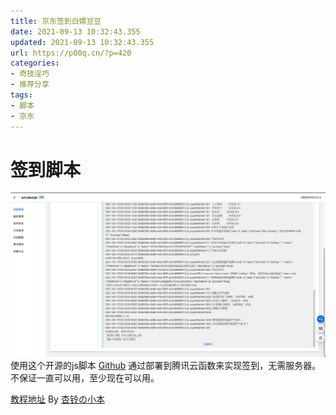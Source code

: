 ```yaml
---
title: 京东签到白嫖豆豆
date: 2021-09-13 10:32:43.355
updated: 2021-09-13 10:32:43.355
url: https://p00q.cn/?p=420
categories: 
- 奇技淫巧
- 推荐分享
tags: 
- 脚本
- 京东
---
```


# 签到脚本
![image.png](../res/img/420.jpeg)
使用这个开源的js脚本
[Github](https://github.com/zero205/JD_tencent_scf/tree/main)
通过部署到腾讯云函数来实现签到，无需服务器。不保证一直可以用，至少现在可以用。

[教程地址](https://66ccff.work/teach/jd.html)
By [杏铃の小本](https://66ccff.work)

